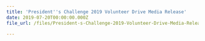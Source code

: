 ```yaml
---
title: 'President''s Challenge 2019 Volunteer Drive Media Release'
date: 2019-07-20T00:00:00.000Z
file_url: /files/President-s-Challenge-2019-Volunteer-Drive-Media-Release-2019-07-20.pdf

---
```


